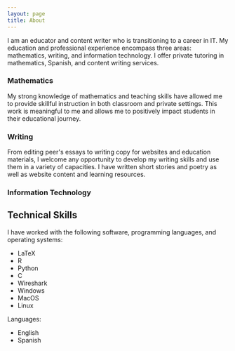 ```yaml
---
layout: page
title: About
---
```


<p class="message">

I am an educator and content writer who is transitioning to a career in IT. My education and professional experience encompass three areas: mathematics, writing, and information technology. I offer private tutoring in mathematics, Spanish, and content writing services.

</p>


<!---
In the novel, *The Strange Case of Dr. Jeykll and Mr. Hyde*, Mr. Poole is Dr. Jekyll's virtuous and loyal butler. Similarly, Poole is an upstanding and effective butler that helps you build Jekyll themes. It's made by [@mdo](https://twitter.com/mdo).
--->
<!---
There are currently two themes built on Poole:
* [Hyde](http://hyde.getpoole.com)
* [Lanyon](http://lanyon.getpoole.com)
Learn more and contribute on [GitHub](https://github.com/poole).
--->

### Mathematics 

My strong knowledge of mathematics and teaching skills have allowed me to provide skillful instruction in both classroom and private settings. This work is meaningful to me and allows me to positively impact students in their educational journey. 

### Writing 

From editing peer's essays to writing copy for websites and education materials, I welcome any opportunity to develop my writing skills and use them in a variety of capacities. I have written short stories and poetry as well as website content and learning resources.

### Information Technology



## Technical Skills

<!---
My skillset includes the following:
* Writing
* Teaching
* Curriculum development
--->

I have worked with the following software, programming languages, and operating systems:

* LaTeX
* R
* Python 
* C
* Wireshark
* Windows
* MacOS
* Linux

Languages: 

* English
* Spanish


<!---
* Built for [Jekyll](http://jekyllrb.com)
* Developed on GitHub and hosted for free on [GitHub Pages](https://pages.github.com)
* Coded with [Sublime Text 2](http://sublimetext.com), an amazing code editor
* Designed and developed while listening to music like [Blood Bros Trilogy](https://soundcloud.com/maddecent/sets/blood-bros-series)
--->
